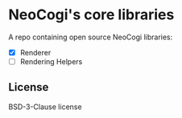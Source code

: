 # NeoCogi's core libraries

A repo containing open source NeoCogi libraries:

- [x] Renderer
- [ ] Rendering Helpers

## License

BSD-3-Clause license
